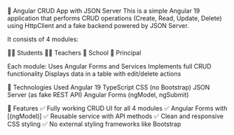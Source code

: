 📘 Angular CRUD App with JSON Server
This is a simple Angular 19 application that performs CRUD operations (Create, Read, Update, Delete) using HttpClient and a fake backend powered by JSON Server.

It consists of 4 modules:

👨‍🎓 Students
👨‍🏫 Teachers
🏫 School
👔 Principal

Each module:
Uses Angular Forms and Services
Implements full CRUD functionality
Displays data in a table with edit/delete actions

🔧 Technologies Used
Angular 19
TypeScript
CSS (no Bootstrap)
JSON Server (as fake REST API)
Angular Forms (ngModel, ngSubmit)

📌 Features
✅ Fully working CRUD UI for all 4 modules
✅ Angular Forms with [(ngModel)]
✅ Reusable service with API methods
✅ Clean and responsive CSS styling
✅ No external styling frameworks like Bootstrap
